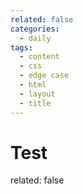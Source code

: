 ```yaml
---
related: false
categories:
  - daily
tags:
  - content
  - css
  - edge case
  - html
  - layout
  - title
---
```


# Test 

related: false
